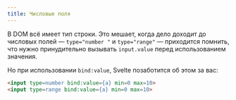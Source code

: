 ```yaml
---
title: Числовые поля
---
```


В DOM всё имеет тип строки. Это мешает, когда дело доходит до числовых полей — `type="number "` и `type="range"` — приходится помнить, что нужно принудительно вызывать `input.value` перед использованием значения.

Но при использовании `bind:value`, Svelte позаботится об этом за вас:

```html
<input type=number bind:value={a} min=0 max=10>
<input type=range bind:value={a} min=0 max=10>
```